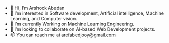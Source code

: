 - 👋 Hi, I’m Arshock Abedan
- 👀 I’m interested in Software development, Artificial intelligence, Machine Learning, and Computer vision.
- 🌱 I’m currently Working on Machine Learning Engineering.
- 💞️ I’m looking to collaborate on AI-based Web Development projects.
- 📫 You can reach me at arefabedjooy@gmail.com

<!---
ArshockAbedan/ArshockAbedan is a ✨ special ✨ repository because its `README.md` (this file) appears on your GitHub profile.
You can click the Preview link to take a look at your changes.
--->
